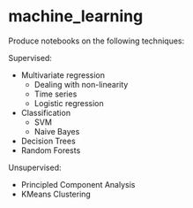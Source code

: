 # machine_learning

Produce notebooks on the following techniques:

Supervised:
* Multivariate regression
    * Dealing with non-linearity
    * Time series
    * Logistic regression
* Classification
    * SVM
    * Naive Bayes
* Decision Trees
* Random Forests

Unsupervised:
* Principled Component Analysis
* KMeans Clustering
